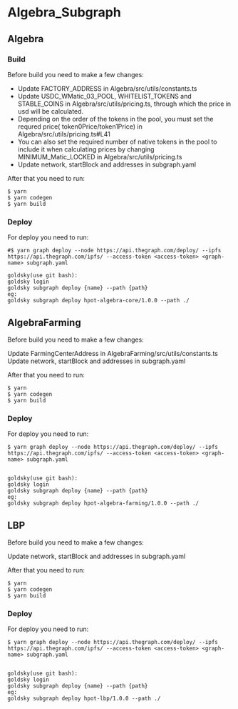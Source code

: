 # Algebra_Subgraph

## Algebra

### Build

Before build you need to make a few changes: 

* Update FACTORY_ADDRESS in Algebra/src/utils/constants.ts
* Update USDC_WMatic_03_POOL,  WHITELIST_TOKENS and STABLE_COINS in Algebra/src/utils/pricing.ts, through which the price in usd will be calculated.
* Depending on the order of the tokens in the pool, you must set the requred price( token0Price/token1Price) in Algebra/src/utils/pricing.ts#L41
* You can also set the required number of native tokens in the pool to include it when calculating prices by changing MINIMUM_Matic_LOCKED in Algebra/src/utils/pricing.ts
* Update network, startBlock and addresses in subgraph.yaml

After that you need to run:
```
$ yarn
$ yarn codegen
$ yarn build
```

### Deploy

For deploy you need to run:
```
#$ yarn graph deploy --node https://api.thegraph.com/deploy/ --ipfs https://api.thegraph.com/ipfs/ --access-token <access-token> <graph-name> subgraph.yaml

goldsky(use git bash): 
goldsky login
goldsky subgraph deploy {name} --path {path}
eg:
goldsky subgraph deploy hpot-algebra-core/1.0.0 --path ./
```

## AlgebraFarming

Before build you need to make a few changes:

Update FarmingCenterAddress in AlgebraFarming/src/utils/constants.ts
Update network, startBlock and addresses in subgraph.yaml

After that you need to run:
```
$ yarn
$ yarn codegen
$ yarn build 
```

### Deploy

For deploy you need to run:
```
$ yarn graph deploy --node https://api.thegraph.com/deploy/ --ipfs https://api.thegraph.com/ipfs/ --access-token <access-token> <graph-name> subgraph.yaml


goldsky(use git bash): 
goldsky login
goldsky subgraph deploy {name} --path {path}
eg:
goldsky subgraph deploy hpot-algebra-farming/1.0.0 --path ./
```


## LBP

Before build you need to make a few changes:

Update network, startBlock and addresses in subgraph.yaml

After that you need to run:
```
$ yarn
$ yarn codegen
$ yarn build 
```

### Deploy

For deploy you need to run:
```
$ yarn graph deploy --node https://api.thegraph.com/deploy/ --ipfs https://api.thegraph.com/ipfs/ --access-token <access-token> <graph-name> subgraph.yaml


goldsky(use git bash): 
goldsky login
goldsky subgraph deploy {name} --path {path}
eg:
goldsky subgraph deploy hpot-lbp/1.0.0 --path ./
```

